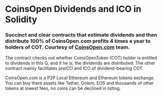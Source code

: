 <h1>CoinsOpen Dividends and ICO in Solidity</h1>

<h3>Succinct and clear contracts that estimate dividends and then distribute 100% of CoinsOpen.com profits 4 times a year to holders of COT. Courtesy of <a href="https://coinsopen.com">CoinsOpen.com</a> team.</h3>

The contract checks out whether CoinsOpenToken (COT) holder is entitled to dividends in this Q, and if he is, the dividends are distributed. The other contract mainly facilitates preICO and ICO of dividend-bearing COT.

CoinsOpen.com is a P2P Local Ethereum and Ethereum tokens exchange. You can buy there assets like Tether, Golem, EOS and thousands of other tokens at lowest fees, no coins can be declined in listing.